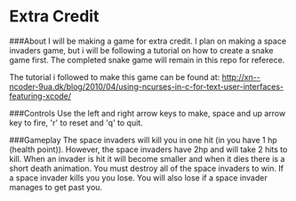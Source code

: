 # Extra Credit
###About
I will be making a game for extra credit.
I plan on making a space invaders game, 
but i will be following a tutorial on how 
to create a snake game first. The completed
snake game will remain in this repo for referece.

The tutorial i followed to make this game can be 
found at:
http://xn--ncoder-9ua.dk/blog/2010/04/using-ncurses-in-c-for-text-user-interfaces-featuring-xcode/

###Controls 
Use the left and right arrow keys to make, space and up arrow key to fire, 'r' to reset and 'q' to quit. 

###Gameplay
The space invaders will kill you in one hit (in you have 1 hp (health point)). However, the space invaders have 2hp and will take 2 hits to kill. 
When an invader is hit it will become smaller and when it dies there is a short death animation. 
You must destroy all of the space invaders to win. If a space invader kills you you lose. You will also lose if a space invader manages to get past you. 
